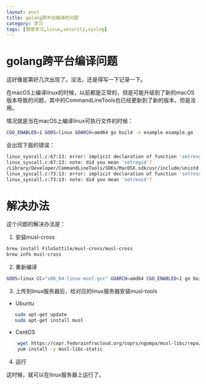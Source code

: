 ```yaml
---
layout: post
title: golang跨平台编译的问题
category: 学习
tags: [思维学习,linux,security,syslog]
---
```



# golang跨平台编译问题

这好像是第好几次出现了。没法，还是得写一下记录一下。

在macOS上编译linux的时候，以前都是正常的，但是可能升级到了新的macOS版本导致的问题，其中的CommandLineTools也已经更新到了新的版本，但是没用。

情况就是当在macOS上编译linux可执行文件的时候：

```bash
CGO_ENABLED=1 GOOS=linux GOARCH=amd64 go build -o example example.go
```

会出现下面的错误：

```bash
linux_syscall.c:67:13: error: implicit declaration of function 'setresgid' is invalid in C99 [-Werror,-Wimplicit-function-declaration]
linux_syscall.c:67:13: note: did you mean 'setregid'?
/Library/Developer/CommandLineTools/SDKs/MacOSX.sdk/usr/include/unistd.h:593:6: note: 'setregid' declared here
linux_syscall.c:73:13: error: implicit declaration of function 'setresuid' is invalid in C99 [-Werror,-Wimplicit-function-declaration]
linux_syscall.c:73:13: note: did you mean 'setreuid'?
```

# 解决办法

这个问题的解决办法是：

1. 安装musl-cross

```bash
brew install FiloSottile/musl-cross/musl-cross
brew info musl-cross
```
2. 重新编译

```bash
GOOS=linux CC="x86_64-linux-musl-gcc" GOARCH=amd64 CGO_ENABLED=1 go build -o example example.go
```
3. 上传到linux服务器后，给对应的linux服务器安装musl-tools
 - Ubuntu
 ```bash
    sudo apt-get update
    sudo apt-get install musl
``` 
- CentOS
```bash
    wget https://copr.fedorainfracloud.org/coprs/ngompa/musl-libc/repo/epel-7/ngompa-musl-libc-epel-7.repo -O /etc/yum.repos.d/ngompa-musl-libc-epel-7.repo
    yum install -y musl-libc-static
```
4. 运行

这时候，就可以在linux服务器上运行了。


